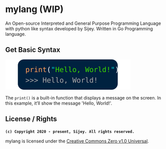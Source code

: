 # mylang (WIP)
An Open-source Interpreted and General Purpose Programming Language with python like syntax developed by Sijey. Written in Go Programming language.

## Get Basic Syntax

[![test](svg/hello-world-snippet.svg)]()

The `print()` is a built-in function that displays a message on the screen. In this example, it’ll show the message 'Hello, World!'.

## License / Rights
**`(c) Copyright 2020 - present, Sijey. All rights reserved.`**

mylang is licensed under the [Creative Commons Zero v1.0 Universal](https://creativecommons.org/).
